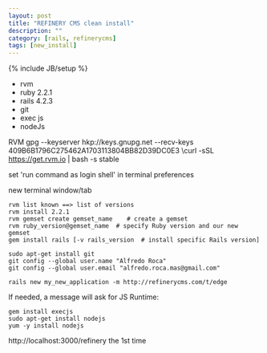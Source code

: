 ```yaml
---
layout: post
title: "REFINERY CMS clean install"
description: ""
category: [rails, refinerycms]
tags: [new_install]
---
```

{% include JB/setup %}

- rvm
- ruby 2.2.1
- rails 4.2.3
- git
- exec js
- nodeJs


RVM
    gpg --keyserver hkp://keys.gnupg.net --recv-keys 409B6B1796C275462A1703113804BB82D39DC0E3
    \curl -sSL https://get.rvm.io | bash -s stable

set 'run command as login shell' in terminal preferences

new terminal window/tab

    rvm list known ==> list of versions
    rvm install 2.2.1
    rvm gemset create gemset_name    # create a gemset
    rvm ruby_version@gemset_name  # specify Ruby version and our new gemset
    gem install rails [-v rails_version  # install specific Rails version]

    sudo apt-get install git
    git config --global user.name "Alfredo Roca"
    git config --global user.email "alfredo.roca.mas@gmail.com"

    rails new my_new_application -m http://refinerycms.com/t/edge

If needed, a message will ask for JS Runtime:

    gem install execjs
    sudo apt-get install nodejs
    yum -y install nodejs

http://localhost:3000/refinery the 1st time

